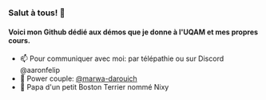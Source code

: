 ### Salut à tous! 👋
#### Voici mon Github dédié aux démos que je donne à l'UQAM et mes propres cours.

- 📫 Pour communiquer avec moi: par télépathie ou sur Discord @aaronfelip
- 🩵 Power couple: [@marwa-darouich](https://www.github.com/marwa-darouich)
- 🐶 Papa d'un petit Boston Terrier nommé Nixy
